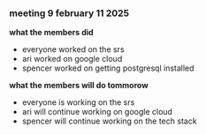 ### meeting 9 february 11 2025
**what the members did**
- everyone worked on the srs
- ari worked on google cloud
- spencer worked on getting postgresql installed

**what the members will do tommorow**
- everyone is working on the srs
- ari will continue working on google cloud
- spencer will continue working on the tech stack
